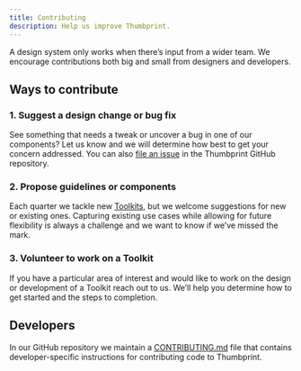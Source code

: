 ```yaml
---
title: Contributing
description: Help us improve Thumbprint.
---
```

A design system only works when there’s input from a wider team. We encourage contributions both big and small from designers and developers.

## Ways to contribute

### 1. Suggest a design change or bug fix

See something that needs a tweak or uncover a bug in one of our components? Let us know and we will determine how best to get your concern addressed. You can also [file an issue](https://github.com/thumbtack/thumbprint/issues/new) in the Thumbprint GitHub repository.

### 2. Propose guidelines or components

Each quarter we tackle new [Toolkits](/guide/product/toolkits/), but we welcome suggestions for new or existing ones. Capturing existing use cases while allowing for future flexibility is always a challenge and we want to know if we’ve missed the mark.

### 3. Volunteer to work on a Toolkit

If you have a particular area of interest and would like to work on the design or development of a Toolkit reach out to us. We’ll help you determine how to get started and the steps to completion.

## Developers

In our GitHub repository we maintain a [CONTRIBUTING.md](https://github.com/thumbtack/thumbprint/blob/master/CONTRIBUTING.md) file that contains developer-specific instructions for contributing code to Thumbprint.
